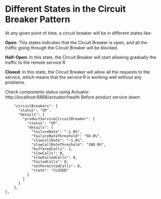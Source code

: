 # Different States in the Circuit Breaker Pattern

At any given point of time, a circuit breaker will be in different states like:

**Open**: This states indicates that the Circuit Breaker is open, and all the traffic going through the Circuit Breaker will be blocked.

**Half-Open**: In this state, the Circuit Breaker will start allowing gradually the traffic to the remote service R

**Closed**: In this state, the Circuit Breaker will allow all the requests to the service, which means that the service R is working well without any problems.

Check components status using Actuator: http://localhost:8888/actuator/health
Before product service down:

```"components": {
    "circuitBreakers": {
      "status": "UP",
      "details": {
        "productServiceCircuitBreaker": {
          "status": "UP",
          "details": {
            "failureRate": "-1.0%",
            "failureRateThreshold": "50.0%",
            "slowCallRate": "-1.0%",
            "slowCallRateThreshold": "100.0%",
            "bufferedCalls": 1,
            "slowCalls": 0,
            "slowFailedCalls": 0,
            "failedCalls": 0,
            "notPermittedCalls": 0,
            "state": "CLOSED"
          }
        }
      }
    },
},
```
